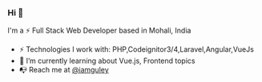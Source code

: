 ### Hi 👋

I'm a ⚡️ Full Stack Web Developer based in Mohali, India

- ⚡️ Technologies I work with: PHP,Codeignitor3/4,Laravel,Angular,VueJs
- 🌱 I’m currently learning about Vue.js, Frontend topics
- 📭 Reach me at [@iamguley](https://twitter.com/iamguley)


<!--
**Guley/Guley** is a ✨ _special_ ✨ repository because its `README.md` (this file) appears on your GitHub profile.

Here are some ideas to get you started:

- 🔭 I’m currently working on ...
- 🌱 I’m currently learning ...
- 👯 I’m looking to collaborate on ...
- 🤔 I’m looking for help with ...
- 💬 Ask me about ...
- 📫 How to reach me: ...
- 😄 Pronouns: ...
- ⚡ Fun fact: ...
-->
